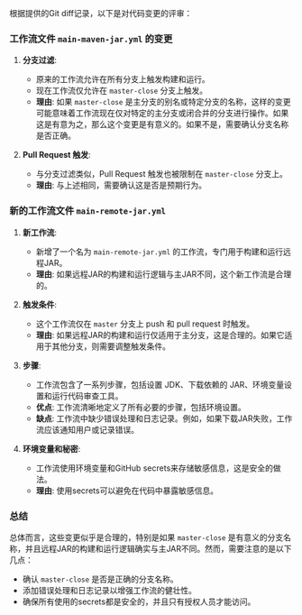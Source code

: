 根据提供的Git diff记录，以下是对代码变更的评审：

### 工作流文件 `main-maven-jar.yml` 的变更

1. **分支过滤**:
   - 原来的工作流允许在所有分支上触发构建和运行。
   - 现在工作流仅允许在 `master-close` 分支上触发。
   - **理由**: 如果 `master-close` 是主分支的别名或特定分支的名称，这样的变更可能意味着工作流现在仅对特定的主分支或闭合并的分支进行操作。如果这是有意为之，那么这个变更是有意义的。如果不是，需要确认分支名称是否正确。

2. **Pull Request 触发**:
   - 与分支过滤类似，Pull Request 触发也被限制在 `master-close` 分支上。
   - **理由**: 与上述相同，需要确认这是否是预期行为。

### 新的工作流文件 `main-remote-jar.yml`

1. **新工作流**:
   - 新增了一个名为 `main-remote-jar.yml` 的工作流，专门用于构建和运行远程JAR。
   - **理由**: 如果远程JAR的构建和运行逻辑与主JAR不同，这个新工作流是合理的。

2. **触发条件**:
   - 这个工作流仅在 `master` 分支上 push 和 pull request 时触发。
   - **理由**: 如果远程JAR的构建和运行仅适用于主分支，这是合理的。如果它适用于其他分支，则需要调整触发条件。

3. **步骤**:
   - 工作流包含了一系列步骤，包括设置 JDK、下载依赖的 JAR、环境变量设置和运行代码审查工具。
   - **优点**: 工作流清晰地定义了所有必要的步骤，包括环境设置。
   - **缺点**: 工作流中缺少错误处理和日志记录。例如，如果下载JAR失败，工作流应该通知用户或记录错误。

4. **环境变量和秘密**:
   - 工作流使用环境变量和GitHub secrets来存储敏感信息，这是安全的做法。
   - **理由**: 使用secrets可以避免在代码中暴露敏感信息。

### 总结

总体而言，这些变更似乎是合理的，特别是如果 `master-close` 是有意义的分支名称，并且远程JAR的构建和运行逻辑确实与主JAR不同。然而，需要注意的是以下几点：

- 确认 `master-close` 是否是正确的分支名称。
- 添加错误处理和日志记录以增强工作流的健壮性。
- 确保所有使用的secrets都是安全的，并且只有授权人员才能访问。